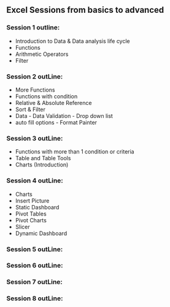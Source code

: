 ## Excel Sessions from basics to advanced

### Session 1 outline:
- Introduction to Data & Data analysis life cycle
- Functions
- Arithmetic Operators
- Filter

### Session 2 outLine:
- More Functions
- Functions with condition
- Relative & Absolute Reference
- Sort & Filter
- Data - Data Validation - Drop down list
- auto fill options - Format Painter

### Session 3 outLine:
- Functions with more than 1 condition or criteria
- Table and Table Tools
- Charts (Introduction)
 
### Session 4 outLine:
- Charts
- Insert Picture
- Static Dashboard
- Pivot Tables
- Pivot Charts
- Slicer
- Dynamic Dashboard

### Session 5 outLine:

### Session 6 outLine:

### Session 7 outLine:

### Session 8 outLine:
